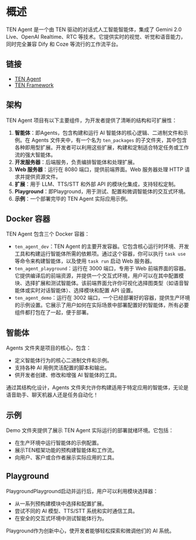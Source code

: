 # 概述

TEN Agent 是一个由 TEN 驱动的对话式人工智能智能体，集成了 Gemini 2.0 Live、OpenAI Realtime、RTC 等技术。它提供实时的视觉、听觉和语音能力，同时完全兼容 Dify 和 Coze 等流行的工作流平台。

## 链接

- [TEN Agent](https://github.com/TEN-framework/TEN-Agent)
- [TEN Framework](https://github.com/TEN-framework/ten_framework)

## 架构

TEN Agent 项目有以下主要组件，为开发者提供了清晰的结构和可扩展性：

1. **智能体**：即Agents，包含构建和运行 AI 智能体的核心逻辑、二进制文件和示例。在 Agents 文件夹中，有一个名为 `ten_packages` 的子文件夹，其中包含各种即用型扩展。开发者可以利用这些扩展，构建和定制适合特定任务或工作流的强大智能体。
2. **开发服务器**：后端服务，负责编排智能体和处理扩展。
3. **Web 服务器**：运行在 8080 端口，提供前端界面。Web 服务器处理 HTTP 请求并提供资源文件。
4. **扩展**：用于 LLM、TTS/STT 和外部 API 的模块化集成，支持轻松定制。
5. **Playground**：即Playground，用于测试、配置和微调智能体的交互式环境。
6. **示例**：一个部署完毕的 TEN Agent 实际应用示例。

## Docker 容器

TEN Agent 包含三个 Docker 容器：

- `ten_agent_dev`：TEN Agent 的主要开发容器。它包含核心运行时环境、开发工具和构建运行智能体所需的依赖项。通过这个容器，你可以执行 `task use` 等命令来构建智能体，以及使用 `task run` 启动 Web 服务器。
- `ten_agent_playground`：运行在 3000 端口，专用于 Web 前端界面的容器。它提供编译后的前端资源，并提供一个交互式环境，用户可以在其中配置模块、选择扩展和测试智能体。该前端界面允许你可视化选择图类型（如语音智能体或实时对话智能体）、选择模块和配置 API 设置。
- `ten_agent_demo`：运行在 3002 端口，一个已经部署好的容器，提供生产环境的示例设置。它展示了用户如何在实际场景中部署配置好的智能体，所有必要组件都打包在了一起，便于部署。

## 智能体

Agents 文件夹是项目的核心，包含：

- 定义智能体行为的核心二进制文件和示例。
- 支持各种 AI 用例灵活配置的脚本和输出。
- 供开发者创建、修改和增强 AI 智能体的工具。

通过其结构化设计，Agents 文件夹允许你构建适用于特定应用的智能体，无论是语音助手、聊天机器人还是任务自动化！

## 示例

Demo 文件夹提供了展示 TEN Agent 实际运行的部署就绪环境。它包括：

- 在生产环境中运行智能体的示例配置。
- 展示TEN框架功能的预构建智能体和工作流。
- 向用户、客户或合作者展示实际应用的工具。

## Playground

PlaygroundPlayground启动并运行后，用户可以利用模块选择器：

- 从一系列预构建模块中选择和配置扩展。
- 尝试不同的 AI 模型、TTS/STT 系统和实时通信工具。
- 在安全的交互式环境中测试智能体行为。

Playground作为创新中心，使开发者能够轻松探索和微调他们的 AI 系统。
